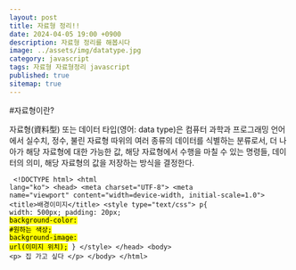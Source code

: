```yaml
---
layout: post
title: 자료형 정리!!
date: 2024-04-05 19:00 +0900
description: 자료형 정리를 해봅시다
image: ../assets/img/datatype.jpg
category: javascript
tags: 자료형 자료형정리 javascript
published: true
sitemap: true
---
```


#자료형이란?

자료형(資料型) 또는 데이터 타입(영어: data type)은 컴퓨터 과학과 프로그래밍 언어에서 실수치, 정수, 불린 자료형 따위의 여러 종류의 데이터를 식별하는 분류로서, 더 나아가 해당 자료형에 대한 가능한 값, 해당 자료형에서 수행을 마칠 수 있는 명령들, 데이터의 의미, 해당 자료형의 값을 저장하는 방식을 결정한다.<pre><code>
&lt;!DOCTYPE html&gt;
&lt;html lang="ko"&gt;
&lt;head&gt;
    &lt;meta charset="UTF-8"&gt;
    &lt;meta name="viewport" content="width=device-width, initial-scale=1.0"&gt;
    &lt;title&gt;배경이미지&lt;/title&gt;
    &lt;style type="text/css"&gt;
        p{
            width: 500px;
            padding: 20px;
            <p style="color: black;background-color: yellow; display: inline;">background-color: #원하는 색상;</p>
            <p style="color: black;background-color: yellow; display: inline;">background-image: url(이미지 위치);</p>
        }
    &lt;/style&gt;
&lt;/head&gt;
&lt;body&gt;
    &lt;p&gt;
        집 가고 싶다
    &lt;/p&gt;
&lt;/body&gt;
&lt;/html&gt;

</code></pre>